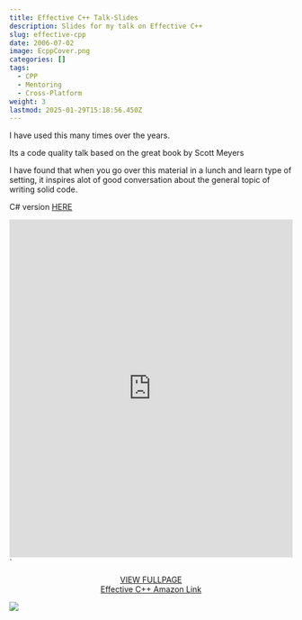 ```yaml
---
title: Effective C++ Talk-Slides
description: Slides for my talk on Effective C++
slug: effective-cpp
date: 2006-07-02
image: EcppCover.png
categories: []
tags:
  - CPP
  - Mentoring
  - Cross-Platform
weight: 3
lastmod: 2025-01-29T15:18:56.450Z
---
```

<!--- 
image embed
![](__/Templates/cover.jpg)

> select * from BasketballPlayer, SoccerPlayer

LINK format
[markdown-syntax](__/OLDContent/markdown-syntax/index.md) 

[DISPLAY](LINK) 


![](post/effective-cpp/EffectiveCPP.pdf)


# one

```

```


## CODE PREVIEW

<div id="adobe-dc-view"></div>
<div id="adobe-dc-view"></div>
<script src="https://acrobatservices.adobe.com/view-sdk/viewer.js"></script>
<script type="text/javascript">
	document.addEventListener("adobe_dc_view_sdk.ready", function(){ 
		var adobeDCView = new AdobeDC.View({clientId: "cefffa8444c94515b33607ebff74a924", divId: "adobe-dc-view"});
		adobeDCView.previewFile({
			content:{location: {url: "https://brianbraatz.com/portfolio/EffectiveCPP.pdf"}},
			metaData:{fileName: "Bodea Brochure.pdf"}
		}, {});
	});
</script>



Embedding a PDF file in a Hugo website can be accomplished through several methods. Here are the most common options:

---

### 1. **Direct Link to the PDF**

You can link directly to the PDF file, allowing users to open or download it:

markdown

CopyEdit


This approach doesn't embed the PDF but provides an easy way for users to access it.

---

### 2. **HTML `<embed>` Tag**

The `<embed>` tag is a simple way to display a PDF file directly on a webpage:

html

CopyEdit
---

### 3. **HTML `<iframe>` Tag**

Using an `<iframe>` allows you to embed a PDF in a specific section of the webpage:

html

CopyEdit

<iframe src="https://brianbraatz.com/portfolio/EffectiveCPP.pdf" width="100%" height="600px" style="border:none;"></iframe>`

This approach is widely supported and easy to implement.

---

### 4. **Using a JavaScript PDF Viewer**

For enhanced control and better UX, you can use a JavaScript-based PDF viewer like PDF.js. Add the PDF.js library to your Hugo project and embed the viewer with the PDF file:

html

CopyEdit

<div id="pdf-viewer" style="width: 100%; height: 600px;"></div> <script src="js/pdf.js"></script> <script>   const pdfViewer = document.getElementById('pdf-viewer');   const pdfUrl = 'https://brianbraatz.com/portfolio/EffectiveCPP.pdf';   pdfjsLib.getDocument(pdfUrl).promise.then((pdfDoc) => {     pdfDoc.getPage(1).then((page) => {       const viewport = page.getViewport({ scale: 1 });       const canvas = document.createElement('canvas');       const context = canvas.getContext('2d');       canvas.height = viewport.height;       canvas.width = viewport.width;       pdfViewer.appendChild(canvas);       page.render({ canvasContext: context, viewport });     });   }); </script>`

---

### 5. **Markdown Shortcodes**

Hugo supports custom shortcodes. You can create a shortcode for embedding PDFs. For example, create a file `pdf.html` in the `layouts/shortcodes/` directory:

html

CopyEdit

`<iframe src="{{ .Get 0 }}" width="100%" height="600px" style="border:none;"></iframe>`

Use the shortcode in your Markdown file:

markdown

CopyEdit


---

### 6. **Third-Party Embedding Services**

Use services like Google Drive or Scribd to host your PDF and embed it in your Hugo site using an embed code:

html

CopyEdit

`<iframe src="https://drive.google.com/file/d/FILE_ID/preview" width="100%" height="600px" style="border:none;"></iframe>`

---

### Recommendations:

- **For simplicity**: Use `<embed>` or `<iframe>`.
- **For enhanced UX**: Use PDF.js or a similar JavaScript library.
- **For custom styling and reusability**: Create a shortcode.

If you need help setting up any of these, let me know!
-->

I have used this many times over the years.

Its a code quality talk based on the great book by Scott Meyers

I have found that when you go over this material in a lunch and learn type of setting, it inspires alot of good conversation about the general topic of writing solid code.

C# version [HERE](/post/cpp/effective-cpp/index.md)

<embed src="https://brianbraatz.com/portfolio/EffectiveCPP.pdf" type="application/pdf" width="100%" height="600px">\`

<div style="text-align: center;"> 
<a href="https://brianbraatz.com/portfolio/EffectiveCPP.pdf" style="text-align:center; text-decoration: underline">VIEW FULLPAGE</a><br>
<a href="https://www.amazon.com/Effective-Specific-Improve-Programs-Designs/dp/0321334876/" style="text-align:center; text-decoration: underline">Effective C++ Amazon Link</a>
</div>

![](/post/cpp/effective-cpp/ecpp_large.jpg)

